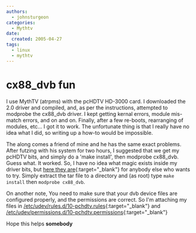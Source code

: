 ```yaml
---
authors:
  - johnsturgeon
categories:
  - Mythtv
date:
  created: 2005-04-27
tags:
  - linux
  - mythtv
---
```


# cx88_dvb fun

I use MythTV (atrpms) with the pcHDTV HD-3000 card. I downloaded the 2.0 driver and compiled, and, as per the instructions, attempted to modprobe the cx88\_dvb driver. I kept getting kernal errors, module mis-match errors, and on and on. Finally, after a few re-boots, rearranging of modules, etc... I got it to work. The unfortunate thing is that I really have no idea what I did, so writing up a how-to would be impossible.  
<!-- more -->

The along comes a friend of mine and he has the same exact problems. After futzing with his system for two hours, I suggested that we get my pcHDTV bits, and simply do a 'make install', then modprobe cx88\_dvb. Guess what. It worked. So, I have no idea what magic exists inside my driver bits, but [here they are](http://www.sturgeonfamily.org/files/pcHDTV-2.0.tar){:target="_blank"} for anybody else who wants to try. Simply extract the tar file to a directory and (as root) type `make install` then `modprobe cx88_dvb`.  
  
On another note, You need to make sure that your dvb device files are configured properly, and the permissions are correct. So I'm attaching my files in [/etc/udev/rules.d/10-pchdtv.rules](http://www.sturgeonfamily.org/files/10-pchdtv.rules){:target="_blank"} and [/etc/udev/permissions.d/10-pchdtv.permissions](http://www.sturgeonfamily.org/files/10-pchdtv.permissions){:target="_blank"}
  
Hope this helps **somebody**
